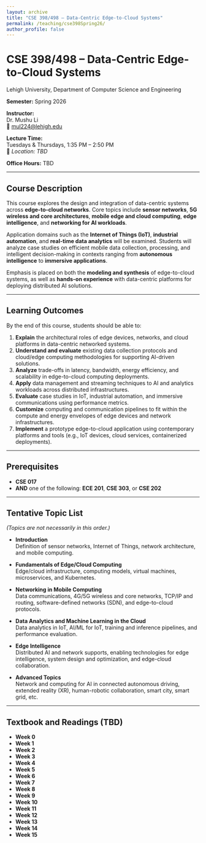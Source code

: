 ```yaml
---
layout: archive
title: "CSE 398/498 – Data-Centric Edge-to-Cloud Systems"
permalink: /teaching/cse398Spring26/
author_profile: false
---
```



# CSE 398/498 – Data-Centric Edge-to-Cloud Systems  

Lehigh University, Department of Computer Science and Engineering

**Semester:** Spring 2026  

**Instructor:**  
Dr. Mushu Li  
📧 [mul224@lehigh.edu](mailto:mul224@lehigh.edu)

**Lecture Time:**  
Tuesdays & Thursdays, 1:35 PM – 2:50 PM  
📍 *Location: TBD*

**Office Hours:** TBD  

---

## Course Description
This course explores the design and integration of data-centric systems across **edge-to-cloud networks**. Core topics include **sensor networks**, **5G wireless and core architectures**, **mobile edge and cloud computing**, **edge intelligence**, and **networking for AI workloads**.  

Application domains such as the **Internet of Things (IoT)**, **industrial automation**, and **real-time data analytics** will be examined. Students will analyze case studies on efficient mobile data collection, processing, and intelligent decision-making in contexts ranging from **autonomous intelligence** to **immersive applications**.  

Emphasis is placed on both the **modeling and synthesis** of edge-to-cloud systems, as well as **hands-on experience** with data-centric platforms for deploying distributed AI solutions.

---

## Learning Outcomes
By the end of this course, students should be able to:

1. **Explain** the architectural roles of edge devices, networks, and cloud platforms in data-centric networked systems.  
2. **Understand and evaluate** existing data collection protocols and cloud/edge computing methodologies for supporting AI-driven solutions.  
3. **Analyze** trade-offs in latency, bandwidth, energy efficiency, and scalability in edge-to-cloud computing deployments.  
4. **Apply** data management and streaming techniques to AI and analytics workloads across distributed infrastructures.  
5. **Evaluate** case studies in IoT, industrial automation, and immersive communications using performance metrics.  
6. **Customize** computing and communication pipelines to fit within the compute and energy envelopes of edge devices and network infrastructures.  
7. **Implement** a prototype edge-to-cloud application using contemporary platforms and tools (e.g., IoT devices, cloud services, containerized deployments).

---

## Prerequisites
- **CSE 017**  
- **AND** one of the following: **ECE 201**, **CSE 303**, or **CSE 202**

---

## Tentative Topic List  
*(Topics are not necessarily in this order.)*

- **Introduction**  
  Definition of sensor networks, Internet of Things, network architecture, and mobile computing.  

- **Fundamentals of Edge/Cloud Computing**  
  Edge/cloud infrastructure, computing models, virtual machines, microservices, and Kubernetes.  

- **Networking in Mobile Computing**  
  Data communications, 4G/5G wireless and core networks, TCP/IP and routing, software-defined networks (SDN), and edge-to-cloud protocols.  

- **Data Analytics and Machine Learning in the Cloud**  
  Data analytics in IoT, AI/ML for IoT, training and inference pipelines, and performance evaluation.  

- **Edge Intelligence**  
  Distributed AI and network supports, enabling technologies for edge intelligence, system design and optimization, and edge-cloud collaboration.  

- **Advanced Topics**  
  Network and computing for AI in connected autonomous driving, extended reality (XR), human-robotic collaboration, smart city, smart grid, etc.

---

## Textbook and Readings (TBD)

- **Week 0**  
- **Week 1**  
- **Week 2**  
- **Week 3**  
- **Week 4**  
- **Week 5**  
- **Week 6**  
- **Week 7**  
- **Week 8**  
- **Week 9**  
- **Week 10**  
- **Week 11**  
- **Week 12**  
- **Week 13**  
- **Week 14**  
- **Week 15**  

